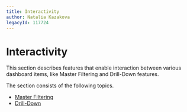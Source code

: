 ```yaml
---
title: Interactivity
author: Natalia Kazakova
legacyId: 117724
---
```

# Interactivity
This section describes features that enable interaction between various dashboard items, like Master Filtering and Drill-Down features.

The section consists of the following topics.
* [Master Filtering](interactivity/master-filtering.md)
* [Drill-Down](interactivity/drill-down.md)